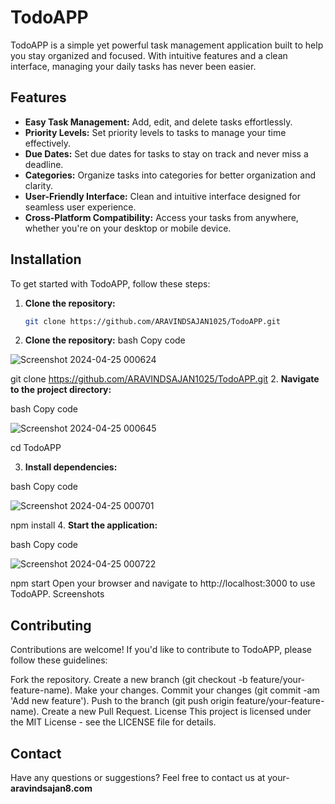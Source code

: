 # TodoAPP

TodoAPP is a simple yet powerful task management application built to help you stay organized and focused. With intuitive features and a clean interface, managing your daily tasks has never been easier.

## Features

- **Easy Task Management:** Add, edit, and delete tasks effortlessly.
- **Priority Levels:** Set priority levels to tasks to manage your time effectively.
- **Due Dates:** Set due dates for tasks to stay on track and never miss a deadline.
- **Categories:** Organize tasks into categories for better organization and clarity.
- **User-Friendly Interface:** Clean and intuitive interface designed for seamless user experience.
- **Cross-Platform Compatibility:** Access your tasks from anywhere, whether you're on your desktop or mobile device.

## Installation

To get started with TodoAPP, follow these steps:

1. **Clone the repository:**
   
   ```bash
   git clone https://github.com/ARAVINDSAJAN1025/TodoAPP.git


1. **Clone the repository:**
bash
Copy code

![Screenshot 2024-04-25 000624](https://github.com/ARAVINDSAJAN1025/TodoAPP/assets/146984942/781518d7-447f-42d9-96cc-ca065dd818ab)

git clone https://github.com/ARAVINDSAJAN1025/TodoAPP.git
2. **Navigate to the project directory:**

bash
Copy code

![Screenshot 2024-04-25 000645](https://github.com/ARAVINDSAJAN1025/TodoAPP/assets/146984942/3db338c7-d952-4daf-bb57-f030da4ce678)

cd TodoAPP

3. **Install dependencies:**

bash
Copy code

![Screenshot 2024-04-25 000701](https://github.com/ARAVINDSAJAN1025/TodoAPP/assets/146984942/bf2b5249-3762-4c4f-bf45-73b8c10a05c7)

npm install
4.
**Start the application:**

bash
Copy code

![Screenshot 2024-04-25 000722](https://github.com/ARAVINDSAJAN1025/TodoAPP/assets/146984942/5550ff12-0837-4e02-961e-ee6bfc8f5ea1)

npm start
Open your browser and navigate to http://localhost:3000 to use TodoAPP.
Screenshots


## Contributing

Contributions are welcome! If you'd like to contribute to TodoAPP, please follow these guidelines:

Fork the repository.
Create a new branch (git checkout -b feature/your-feature-name).
Make your changes.
Commit your changes (git commit -am 'Add new feature').
Push to the branch (git push origin feature/your-feature-name).
Create a new Pull Request.
License
This project is licensed under the MIT License - see the LICENSE file for details.

## Contact

Have any questions or suggestions? Feel free to contact us at your- **aravindsajan8.com**

